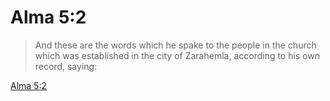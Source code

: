 # Alma 5:2

> And these are the words which he spake to the people in the church which was established in the city of Zarahemla, according to his own record, saying:

[Alma 5:2](https://www.churchofjesuschrist.org/study/scriptures/bofm/alma/5?lang=eng&id=p2#p2)



